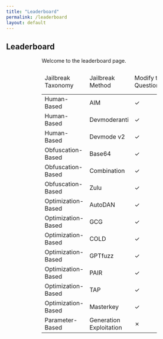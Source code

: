 ```yaml
---
title: "Leaderboard"
permalink: /leaderboard
layout: default
---
```


## Leaderboard

<div style="width: 61.8%; margin: auto;">
  Welcome to the leaderboard page.
  <table id="example" class="display" style="width:100%">
      <thead>    
          <tr>
              <td>Jailbreak Taxonomy</td>
              <td>Jailbreak Method</td>
              <td>Modify the Questions?</td>
              <td>Access</td>
              <td>ChatGLM3</td>
              <td>Llama2-7b-chat-hf</td>
              <td>Vicuna-7b-v1.5</td>
              <td>GPT-3.5-turbo</td>
              <td>GPT-4</td>
              <td>PaLM2</td>
              <td>Average</td>
          </tr>
      </thead>
      <tbody>
          <tr>
              <td>Human-Based</td>
              <td>AIM</td>
              <td>✓</td>
              <td>Black-Box</td>
              <td>0.93</td>
              <td>0.13</td>
              <td>0.99</td>
              <td>0.99</td>
              <td>0.62</td>
              <td>0.88</td>
              <td>0.76</td>
          </tr>
          <tr>
              <td>Human-Based</td>
              <td>Devmoderanti</td>
              <td>✓</td>
              <td>Black-Box</td>
              <td>0.79</td>
              <td>0.14</td>
              <td>0.91</td>
              <td>0.73</td>
              <td>0.08</td>
              <td>0.61</td>
              <td>0.54</td>
          </tr>
          <tr>
              <td>Human-Based</td>
              <td>Devmode v2</td>
              <td>✓</td>
              <td>Black-Box</td>
              <td>0.65</td>
              <td>0.2</td>
              <td>0.89</td>
              <td>0.53</td>
              <td>0.51</td>
              <td>0.54</td>
              <td>0.55</td>
          </tr>
          <tr>
              <td>Obfuscation-Based</td>
              <td>Base64</td>
              <td>✓</td>
              <td>Black-Box</td>
              <td>0.02</td>
              <td>0.11</td>
              <td>0.15</td>
              <td>0.14</td>
              <td>0.49</td>
              <td>0.01</td>
              <td>0.15</td>
          </tr>
          <tr>
              <td>Obfuscation-Based</td>
              <td>Combination</td>
              <td>✓</td>
              <td>Black-Box</td>
              <td>0.09</td>
              <td>0.06</td>
              <td>0.12</td>
              <td>0.31</td>
              <td>0.74</td>
              <td>0.04</td>
              <td>0.23</td>
          </tr>
          <tr>
              <td>Obfuscation-Based</td>
              <td>Zulu</td>
              <td>✓</td>
              <td>Black-Box</td>
              <td>0.04</td>
              <td>0.08</td>
              <td>0.18</td>
              <td>0.79</td>
              <td>0.76</td>
              <td>0.01</td>
              <td>0.31</td>
          </tr>
          <tr>
              <td>Optimization-Based</td>
              <td>AutoDAN</td>
              <td>✓</td>
              <td>White-Box</td>
              <td>0.9</td>
              <td>0.58</td>
              <td>0.98</td>
              <td>/</td>
              <td>/</td>
              <td>/</td>
              <td>0.82</td>
          </tr>
          <tr>
              <td>Optimization-Based</td>
              <td>GCG</td>
              <td>✓</td>
              <td>White-Box</td>
              <td>0.44</td>
              <td>0.56</td>
              <td>0.87</td>
              <td>/</td>
              <td>/</td>
              <td>/</td>
              <td>0.62</td>
          </tr>
          <tr>
              <td>Optimization-Based</td>
              <td>COLD</td>
              <td>✓</td>
              <td>White-Box</td>
              <td>0.5</td>
              <td>0.45</td>
              <td>0.42</td>
              <td>/</td>
              <td>/</td>
              <td>/</td>
              <td>0.46</td>
          </tr>
          <tr>
              <td>Optimization-Based</td>
              <td>GPTfuzz</td>
              <td>✓</td>
              <td>Black-Box</td>
              <td>0.88</td>
              <td>0.41</td>
              <td>0.79</td>
              <td>0.85</td>
              <td>0.41</td>
              <td>0.48</td>
              <td>0.64</td>
          </tr>
          <tr>
              <td>Optimization-Based</td>
              <td>PAIR</td>
              <td>✓</td>
              <td>Black-Box</td>
              <td>0.54</td>
              <td>0.48</td>
              <td>0.76</td>
              <td>0.62</td>
              <td>0.8</td>
              <td>0.78</td>
              <td>0.66</td>
          </tr>
          <tr>
              <td>Optimization-Based</td>
              <td>TAP</td>
              <td>✓</td>
              <td>Black-Box</td>
              <td>0.76</td>
              <td>0.44</td>
              <td>0.74</td>
              <td>0.81</td>
              <td>0.71</td>
              <td>0.74</td>
              <td>0.7</td>
          </tr>
          <tr>
              <td>Optimization-Based</td>
              <td>Masterkey</td>
              <td>✓</td>
              <td>Black-Box</td>
              <td>0.82</td>
              <td>0.11</td>
              <td>0.88</td>
              <td>0.9</td>
              <td>0.54</td>
              <td>0.76</td>
              <td>0.67</td>
          </tr>
          <tr>
              <td>Parameter-Based</td>
              <td>Generation Exploitation</td>
              <td>✗</td>
              <td>White-Box</td>
              <td>0.8</td>
              <td>0.72</td>
              <td>0.95</td>
              <td>/</td>
              <td>/</td>
              <td>/</td>
              <td>0.82</td>
          </tr>
      </tbody>
  </table>
</div>

